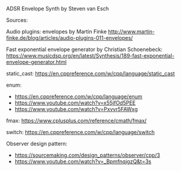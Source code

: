 ADSR Envelope Synth by Steven van Esch

Sources:

Audio plugins: envelopes by Martin Finke
http://www.martin-finke.de/blog/articles/audio-plugins-011-envelopes/

Fast exponential envelope generator by Christian Schoenebeck:
https://www.musicdsp.org/en/latest/Synthesis/189-fast-exponential-envelope-generator.html

static_cast:
https://en.cppreference.com/w/cpp/language/static_cast

enum:
- https://en.cppreference.com/w/cpp/language/enum
- https://www.youtube.com/watch?v=x55jfOd5PEE
- https://www.youtube.com/watch?v=Pxvvr5FAWxg

fmax:
https://www.cplusplus.com/reference/cmath/fmax/

switch:
https://en.cppreference.com/w/cpp/language/switch

Observer design pattern:
- https://sourcemaking.com/design_patterns/observer/cpp/3
- https://www.youtube.com/watch?v=_BpmfnqjgzQ&t=3s